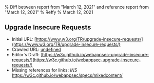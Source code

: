 % Diff between report from "March 12, 2021" and reference report from "March 12, 2021"
% Reffy
% March 12, 2021

## Upgrade Insecure Requests

- Initial URL: [https://www.w3.org/TR/upgrade-insecure-requests/](https://www.w3.org/TR/upgrade-insecure-requests/)
- Crawled URL: [undefined](undefined)
- Editor's Draft: [https://w3c.github.io/webappsec-upgrade-insecure-requests/](https://w3c.github.io/webappsec-upgrade-insecure-requests/)
- Missing references for links: *INS* https://w3c.github.io/webappsec/specs/mixedcontent/


